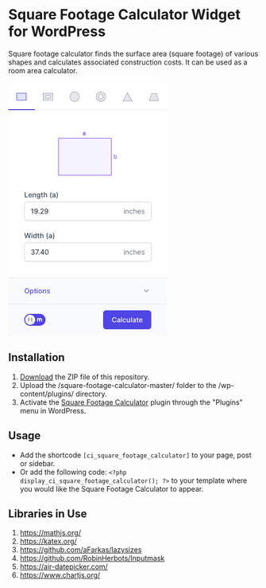 # Square Footage Calculator Widget for WordPress

Square footage calculator finds the surface area (square footage) of various shapes and calculates associated construction costs. It can be used as a room area calculator.

![Square Footage Calculator Input Form](/assets/images/screenshot-1.png "Square Footage Calculator Input Form")

## Installation

1. [Download](https://github.com/pub-calculator-io/square-footage-calculator/archive/refs/heads/master.zip) the ZIP file of this repository.
2. Upload the /square-footage-calculator-master/ folder to the /wp-content/plugins/ directory.
3. Activate the [Square Footage Calculator](https://www.calculator.io/square-footage-calculator/ "Square Footage Calculator Homepage") plugin through the "Plugins" menu in WordPress.

## Usage
* Add the shortcode `[ci_square_footage_calculator]` to your page, post or sidebar.
* Or add the following code: `<?php display_ci_square_footage_calculator(); ?>` to your template where you would like the Square Footage Calculator to appear.

## Libraries in Use
1. https://mathjs.org/
2. https://katex.org/
3. https://github.com/aFarkas/lazysizes
4. https://github.com/RobinHerbots/Inputmask
5. https://air-datepicker.com/
6. https://www.chartjs.org/
